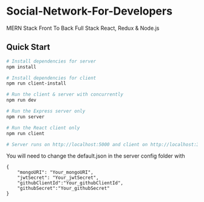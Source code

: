# Social-Network-For-Developers
MERN Stack Front To Back Full Stack React, Redux &amp; Node.js 




## Quick Start

```bash
# Install dependencies for server
npm install

# Install dependencies for client
npm run client-install

# Run the client & server with concurrently
npm run dev

# Run the Express server only
npm run server

# Run the React client only
npm run client

# Server runs on http://localhost:5000 and client on http://localhost:3000
```

You will need to change the default.json in the server config folder with

```
{
    "mongoURI": "Your_mongoURI",
    "jwtSecret": "Your_jwtSecret",
    "githubClientId":"Your_githubClientId",
    "githubSecret":"Your_githubSecret"
}


```
